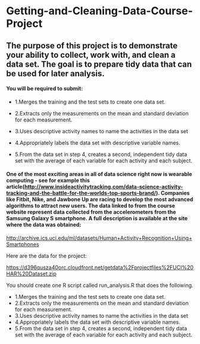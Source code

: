 # Getting-and-Cleaning-Data-Course-Project

## The purpose of this project is to demonstrate your ability to collect, work with, and clean a data set. The goal is to prepare tidy data that can be used for later analysis. 

#### You will be required to submit:

  - 1.Merges the training and the test sets to create one data set.

  - 2.Extracts only the measurements on the mean and standard deviation for each measurement.

  - 3.Uses descriptive activity names to name the activities in the data set

  - 4.Appropriately labels the data set with descriptive variable names.

  - 5.From the data set in step 4, creates a second, independent tidy data set with the average of each variable for each activity and each subject.

#### One of the most exciting areas in all of data science right now is wearable computing - see for example this article(http://www.insideactivitytracking.com/data-science-activity-tracking-and-the-battle-for-the-worlds-top-sports-brand/). Companies like Fitbit, Nike, and Jawbone Up are racing to develop the most advanced algorithms to attract new users. The data linked to from the course website represent data collected from the accelerometers from the Samsung Galaxy S smartphone. A full description is available at the site where the data was obtained:

http://archive.ics.uci.edu/ml/datasets/Human+Activity+Recognition+Using+Smartphones

Here are the data for the project:

https://d396qusza40orc.cloudfront.net/getdata%2Fprojectfiles%2FUCI%20HAR%20Dataset.zip

You should create one R script called run_analysis.R that does the following.

  - 1.Merges the training and the test sets to create one data set.
  - 2.Extracts only the measurements on the mean and standard deviation for each measurement.
  - 3.Uses descriptive activity names to name the activities in the data set
  - 4.Appropriately labels the data set with descriptive variable names.
  - 5.From the data set in step 4, creates a second, independent tidy data set with the average of each variable for each activity and each subject.
